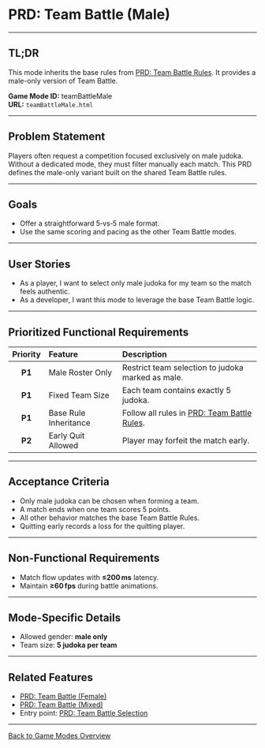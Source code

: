 # PRD: Team Battle (Male)

---

## TL;DR

This mode inherits the base rules from [PRD: Team Battle Rules](prdTeamBattleRules.md). It provides a male-only version of Team Battle.

**Game Mode ID:** teamBattleMale  
**URL:** `teamBattleMale.html`

---

## Problem Statement

Players often request a competition focused exclusively on male judoka. Without a dedicated mode, they must filter manually each match. This PRD defines the male-only variant built on the shared Team Battle rules.

---

## Goals

- Offer a straightforward 5‑vs‑5 male format.
- Use the same scoring and pacing as the other Team Battle modes.

---

## User Stories

- As a player, I want to select only male judoka for my team so the match feels authentic.
- As a developer, I want this mode to leverage the base Team Battle logic.

---

## Prioritized Functional Requirements

| Priority | Feature               | Description                                                    |
|:--------:|:---------------------|:---------------------------------------------------------------|
| **P1**   | Male Roster Only     | Restrict team selection to judoka marked as male.              |
| **P1**   | Fixed Team Size      | Each team contains exactly 5 judoka.                           |
| **P1**   | Base Rule Inheritance| Follow all rules in [PRD: Team Battle Rules](prdTeamBattleRules.md). |
| **P2**   | Early Quit Allowed   | Player may forfeit the match early.                            |

---

## Acceptance Criteria

- Only male judoka can be chosen when forming a team.
- A match ends when one team scores 5 points.
- All other behavior matches the base Team Battle Rules.
- Quitting early records a loss for the quitting player.

---

## Non-Functional Requirements

- Match flow updates with **≤200 ms** latency.
- Maintain **≥60 fps** during battle animations.

---

## Mode-Specific Details

- Allowed gender: **male only**
- Team size: **5 judoka per team**

---

## Related Features

- [PRD: Team Battle (Female)](prdTeamBattleFemale.md)
- [PRD: Team Battle (Mixed)](prdTeamBattleMixed.md)
- Entry point: [PRD: Team Battle Selection](prdTeamBattleSelection.md)

---

[Back to Game Modes Overview](prdGameModes.md)
